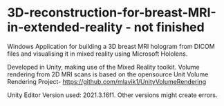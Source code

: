 # 3D-reconstruction-for-breast-MRI-in-extended-reality - not finished

Windows Application for building a 3D breast MRI hologram from DICOM files and visualising it in mixed reality using Microsoft Hololens.

Developed in Unity, making use of the Mixed Reality toolkit.
Volume rendering from 2D MRI scans is based on the opensource Unit Volume Rendering Project- https://github.com/mlavik1/UnityVolumeRendering 

Unity Editor Version used: 2021.3.16f1. Other versions might create errors.



